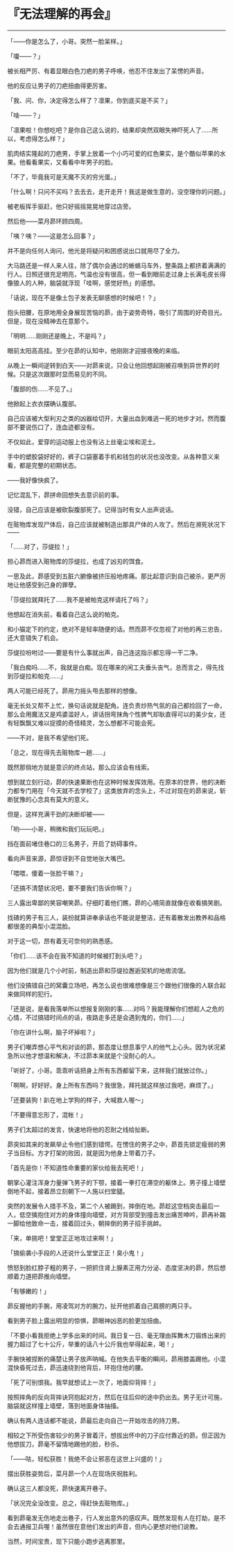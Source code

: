 # 『无法理解的再会』

------

「——你是怎么了，小哥。突然一脸呆样。」

「嗄——？」

被长相严厉、有着显眼白色刀疤的男子呼唤，他忍不住发出了呆愣的声音。

他的反应让男子的刀疤扭曲得更厉害。

「我、问、你，决定得怎么样了？凛果，你到底买是不买？」

「啥——？」

「凛果啦！你想吃吧？是你自己这么说的，结果却突然双眼失神吓死人了……所以，考虑得怎么样？」

肌肉结实隆起的刀疤男，手掌上放着一个小巧可爱的红色果实，是个酷似苹果的水果。他看看果实，又看看中年男子的脸。

「不了，毕竟我可是天魔不灭的穷光蛋。」

「什么啊！只问不买吗？去去去，走开走开！我这是做生意的，没空理你的问题。」

被老板挥手驱赶，他只好摇摇晃晃地穿过店旁。

然后他——菜月昴环顾四周。

「咦？咦？——这是怎么回事？」

并不是向任何人询问，他光是将疑问和困惑说出口就用尽了全力。



大马路还是一样人来人往，除了偶尔会通过的蜥蜴马车外，整条路上都挤着满满的行人。日照还很充足明亮，气温也没有很高，但一看到眼前走过身上长满毛皮长得像狼人的人种，脑袋就浮现「哇啊，感觉好热」的感想。

「话说，现在不是像土包子发表无聊感想的时候吧！？」

抱头扭腰，在原地用全身展现苦恼的昴，由于姿势奇特，吸引了周围的好奇目光。但是，现在没精神去在意那个。

「明明……刚刚还是晚上，不是吗？」

眼前太阳高高挂。至少在昴的认知中，他刚刚才迎接夜晚的来临。

从晚上一瞬间逆转到白天——对昴来说，只会让他回想起刚被召唤到异世界的时候。只是这次跟那时显而易见的不同。

「腹部的伤……不见了。」

他掀起上衣衣摆确认腹部。

自己应该被大型利刃之类的凶器给切开，大量出血到难逃一死的地步才对。然而腹部不要说伤口了，连血迹都没有。

不仅如此，爱穿的运动服上也没有沾上丝毫尘埃和泥土。

手中的塑胶袋好好的，裤子口袋塞着手机和钱包的状况也没改变。从各种意义来看，都是完整的初期状态。

——我好像快疯了。

记忆混乱下，昴拼命回想失去意识前的事。

没错，自己应该是被砍裂腹部死了。记得当时有女人出声说话。

在赃物库发现尸体后，自己应该就被制造出那具尸体的人攻了。然后在濒死状况下——

「……对了，莎缇拉！」

担心昴而进入赃物库的莎缇拉，也成了凶刃的饵食。

一思及此，昴感受到五脏六腑像被挤压般地疼痛。那比起意识到自己被杀，更严厉地让他感受到己身的罪孽。

「莎缇拉就拜托了……我不是被帕克这样请托了吗？」

他想起在消失前，看着自己这么说的帕克。

和小猫定下的约定，绝对不是轻率随便的话。然而昴不仅忽视了对他的再三忠告，还大意错失了机会。

莎缇拉吩咐过——要是有什么事就出声，自己连这指示都忘得一干二净。

「我白痴吗……不，我就是白痴。现在哪来的闲工夫垂头丧气，总而言之，得先找到莎缇拉和帕克……」

两人可能已经死了。昴用力摇头甩去那样的想像。

毫无长处又帮不上忙，换句话说就是配角。连负责炒热气氛的自己都捡回了一命，那么会用魔法又是鸡婆滥好人，讲话拐弯抹角个性脾气却耿直得可以的美少女，还有轻飘飘又难以捉摸的奇怪精灵，怎么想都不可能会死。

——不对，是我不希望他们死。

「总之，现在得先去赃物库一趟……」

既然那倘地方就是意识的终点站，那么应该会有线索。

想到就立刻行动，昴的快速果断也在这种时候发挥效用。在原本的世界，他的决断力都专门用在「今天就不去学校了」这类放弃的念头上，不过对现在的昴来说，斩断犹豫的心念具有莫大的意义。

但是，这样充满干劲的决断却被——

「哟——小哥，稍微和我们玩玩吧。」

挡在面前堵住巷口的三名男子，开启了妨碍事件。

看向声音来源，昴惊讶到不自觉地张大嘴巴。

「喂喂，傻着一张脸干嘛？」

「还搞不清楚状况吧，要不要我们告诉你啊？」

三人露出卑鄙的笑容嘲笑昴。仔细盯着他们瞧，昴的心境简直就像在收看搞笑剧。

找碴的男子有三人，装扮就算讲奉承话也不能说是整洁，还有着散发出教养和品格都很差的典型小混混脸。

对于这一切，昂有着无可奈何的熟悉感。

「你们……该不会在我不知道的时候被打到头吧？」

因为他们就是几个小时前，制造出昴和莎缇拉邂逅契机的地痞流氓。

他们没搞错自己的窝囊立场吧，再怎么说也很难想像是三个跟他们很像的人联合起来做同样的犯行。

「还是说，是看我落单所以想报复刚刚的事……对吗？我能理解你们想趁人之危的心情，不过搞错时间点的话，夜路走多还是会遇到鬼的，你们……」

「你在讲什么啊，脑子坏掉啦？」

男子们嘲弄想心平气和对谈的昴，那态度让想息事宁人的他气上心头。因为状况紧急所以他才想温和解决，不过昴本来就是个没耐心的人。

「听好了，小哥。乖乖听话把身上所有东西都留下来，这样我们就放过你。」

「啊啊，好好好。身上所有东西吗？我很急，拜托就这样放过我吧，麻烦了。」

「还要装狗！趴在地上学狗的样子，大喊救人喔～」

「不要得意忘形了，混帐！」

男子们太超过的发言，快速地将他的忍耐之线给扯断。

昴突如其来的发飙举止令他们感到错愕。在愣住的男子之中，昴首先锁定瘦弱的男子当目标。方才打架的败因，就是因为他身上带着刀子。

「首先是你！不知道性命重要的家伙给我去死吧！」

朝掌心灌注浑身力量弹飞男子的下颚，接着一拳打在滞空的躯体上。男子撞上墙壁倒地不起，接着昂立刻朝下一人施以扫堂腿。

突然的发展令人措手不及，第二个人被踢到，摔倒在地。昴趁这空档突击最后一人，低空擒抱住对方的身体撞向墙壁，对方背部受到撞击发出痛苦呻吟，昴再补踹一脚给他致命一击，接着回过头，朝摔倒的男子招手挑衅。

「来，单挑吧！堂堂正正地攻过来啊！」

「搞偷袭小手段的人还说什么堂堂正正！臭小鬼！」

愤怒到脸红脖子粗的男子，一把抓住肾上腺素正用力分泌、态度坚决的昴，然后想顺着力道把昴推向墙壁。

「有够嫩的！」

昴反握他的手腕，用凌驾对方的腕力，扯开他抓着自己肩膀的两只手。

看到男子脸上露出明显的惊惧，昴眼神凶恶的脸更加扭曲。

「不要小看我拒绝上学多出来的时间。我日复一日、毫无理由挥舞木刀锻炼出来的握力超过了七十公斤，举重的话八十公斤我也举得起来，喝！」

手腕快被捏断的痛楚让男子放声呐喊。在他失去平衡的瞬间，昴用膝盖踢他。小混混快昏死过去，昴迅速绕到他背后，环抱住他的腰。

「死了可别恨我。我早就想试上一次了，地面仰背摔！」

按照摔角的反向背摔诀窍抱起对方，然后在往后仰的途中扔出去。男子无计可施，脑袋就这样撞上墙壁，落到地面身体抽搐。

确认有两人连话都不能说，昴最后走向自己一开始攻击的持刀男。

相较之下所受伤害较少的男子冒着汗，想拔出怀中的刀子应付靠近的昴。但正因为他想拔刀，昴毫不留情地踢他的脸，秒杀。

「——呿，轻松获胜！我绝不会让邪恶在这世上兴盛的！」

摆出获胜姿势后，菜月昴一个人在现场庆祝胜利。

确认这三人都没死，昴快速离开巷子。

「状况完全没改变。总之，得赶快去赃物库。」

看到昴毫发无伤地走出巷子，行人发出意外的感叹声。既然发现有人在打劫，是不会去通报卫兵喔！虽然很在意他们发出的声音，但内心更想对他们说教。

当然，时间宝贵，现下只能小跑步逃离那里。
